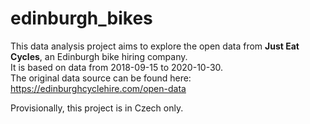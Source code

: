 # edinburgh_bikes

This data analysis project aims to explore the open data from **Just Eat Cycles**, an Edinburgh bike hiring company.  
It is based on data from 2018-09-15 to 2020-10-30.  
The original data source can be found here: https://edinburghcyclehire.com/open-data  
  
Provisionally, this project is in Czech only.
